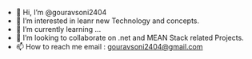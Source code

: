 - 👋 Hi, I’m @gouravsoni2404
- 👀 I’m interested in leanr new Technology and concepts.
- 🌱 I’m currently learning ...
- 💞️ I’m looking to collaborate on .net and MEAN Stack related Projects.
- 📫 How to reach me email : gouravsoni2404@gmail.com

<!---
gouravsoni2404/gouravsoni2404 is a ✨ special ✨ repository because its `README.md` (this file) appears on your GitHub profile.
You can click the Preview link to take a look at your changes.
--->
